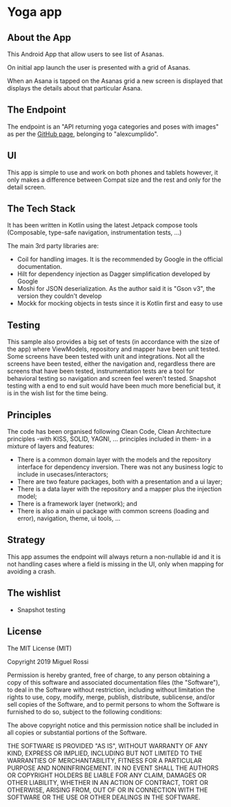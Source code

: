# Yoga app

## About the App
This Android App that allow users to see list of Asanas.

On initial app launch the user is presented with a grid of Asanas.

When an Asana is tapped on the Asanas grid a new screen is displayed that displays the details about that particular Asana.

## The Endpoint
The endpoint is an "API returning yoga categories and poses with images" as per the [GitHub page](https://github.com/alexcumplido/yoga-api), belonging to "alexcumplido".

## UI
This app is simple to use and work on both phones and tablets however, it only makes a difference between Compat size and the rest and only for the detail screen.

## The Tech Stack
It has been written in Kotlin using the latest Jetpack compose tools (Composable, type-safe navigation, instrumentation tests, ...)

The main 3rd party libraries are:
- Coil for handling images.  It is the recommended by Google in the official documentation.
- Hilt for dependency injection as Dagger simplification developed by Google
- Moshi for JSON deserialization.  As the author said it is "Gson v3", the version they couldn't develop
- Mockk for mocking objects in tests since it is Kotlin first and easy to use

## Testing
This sample also provides a big set of tests (in accordance with the size of the app) where ViewModels, repository and mapper have been unit tested.
Some screens have been tested with unit and integrations.
Not all the screens have been tested, either the navigation and, regardless there are screens that have been tested, instrumentation tests are a tool for behavioral testing so navigation and screen feel weren't tested.  Snapshot testing with a end to end suit would have been much more beneficial but, it is in the wish list for the time being.

## Principles
The code has been organised following Clean Code, Clean Architecture principles -with KISS, SOLID, YAGNI, ... principles included in them- in a mixture of layers and features:
- There is a common domain layer with the models and the repository interface for dependency inversion. There was not any business logic to include in usecases/interactors;
- There are two feature packages, both with a presentation and a ui layer;
- There is a data layer with the repository and a mapper plus the injection model;
- There is a framework layer (network); and
- There is also a main ui package with common screens (loading and error), navigation, theme, ui tools, ...

## Strategy
This app assumes the endpoint will always return a non-nullable id and it is not handling cases where a field is missing in the UI, only when mapping for avoiding a crash.

## The wishlist
- Snapshot testing

## License
The MIT License (MIT)

Copyright 2019 Miguel Rossi

Permission is hereby granted, free of charge, to any person obtaining a copy of this software and associated documentation files (the "Software"), to deal in the Software without restriction, including without limitation the rights to use, copy, modify, merge, publish, distribute, sublicense, and/or sell copies of the Software, and to permit persons to whom the Software is furnished to do so, subject to the following conditions:

The above copyright notice and this permission notice shall be included in all copies or substantial portions of the Software.

THE SOFTWARE IS PROVIDED "AS IS", WITHOUT WARRANTY OF ANY KIND, EXPRESS OR IMPLIED, INCLUDING BUT NOT LIMITED TO THE WARRANTIES OF MERCHANTABILITY, FITNESS FOR A PARTICULAR PURPOSE AND NONINFRINGEMENT. IN NO EVENT SHALL THE AUTHORS OR COPYRIGHT HOLDERS BE LIABLE FOR ANY CLAIM, DAMAGES OR OTHER LIABILITY, WHETHER IN AN ACTION OF CONTRACT, TORT OR OTHERWISE, ARISING FROM, OUT OF OR IN CONNECTION WITH THE SOFTWARE OR THE USE OR OTHER DEALINGS IN THE SOFTWARE.
